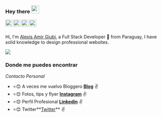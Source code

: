 ### Hey there <img src="https://media.giphy.com/media/hvRJCLFzcasrR4ia7z/giphy.gif" width="25px">

<a href="https://twitter.com/Alexis_giubi">
  <img align="left" alt="AlexAmir | Twitter" width="22px" src="https://cdn.jsdelivr.net/npm/simple-icons@v3/icons/twitter.svg" />
</a>

<a href="https://www.linkedin.com/in/alexis-amir-giubi-63900a198/">
  <img align="left" alt="alexamir LinkdeIN" width="22px" src="https://cdn.jsdelivr.net/npm/simple-icons@v3/icons/linkedin.svg" />
</a>

<a href="https://www.instagram.com/giubialexis/">
  <img align="left" alt="AlexAmir Instagram" width="22px" src="https://cdn.jsdelivr.net/npm/simple-icons@v3/icons/instagram.svg" />
</a>

<a href="https://www.youtube.com/channel/UC5s7cy67tjLvSyVt9KYEvVA?view_as=subscriber">
  <img align="left" alt="AlexisAmir Youtube" width="22px" src="https://cdn.jsdelivr.net/npm/simple-icons@v3/icons/youtube.svg" />
</a>

![]()   

<br />

Hi, I'm [Alexis Amir Giubi](), a Full Stack Developer 🚀 from Paraguay, I have solid knowledge to design professional websites.

<img  src="https://raw.githubusercontent.com/hebertdev1/hebertdev1/master/javascript.gif" />
  


### Donde me puedes encontrar

_Contacto Personal_
* :star::blush: A veces me vuelvo Bloggero **[Blog](https://draft.blogger.com/blog/posts/2784076167116050900)** :v:
* :star::blush: Fotos, tips y flyer **[Instagram](https://www.instagram.com/giubialexis/)** :v:
* :star::blush: Perfil Profesional **[Linkedin](https://www.linkedin.com/in/alexis-amir-giubi-63900a198/)** :v:
* :star::blush: Twitter**[Twitter](https://twitter.com/Alexis_giubi)** :v:
